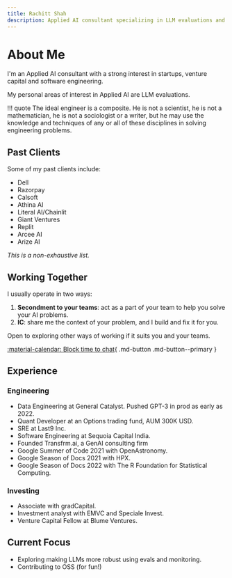 ```yaml
---
title: Rachitt Shah
description: Applied AI consultant specializing in LLM evaluations and engineering
---
```


# About Me

I'm an Applied AI consultant with a strong interest in startups, venture capital and software engineering.

My personal areas of interest in Applied AI are LLM evaluations.

!!! quote
    The ideal engineer is a composite. He is not a scientist, he is not a mathematician, he is not a sociologist or a writer, but he may use the knowledge and techniques of any or all of these disciplines in solving engineering problems.

## Past Clients

Some of my past clients include:

- Dell
- Razorpay
- Calsoft
- Athina AI
- Literal AI/Chainlit
- Giant Ventures
- Replit
- Arcee AI
- Arize AI

*This is a non-exhaustive list.*

## Working Together

I usually operate in two ways:

1. **Secondment to your teams**: act as a part of your team to help you solve your AI problems.
2. **IC**: share me the context of your problem, and I build and fix it for you.

Open to exploring other ways of working if it suits you and your teams.

[:material-calendar: Block time to chat](https://calendly.com/rachitt01/intro-call){ .md-button .md-button--primary }

## Experience

### Engineering

- Data Engineering at General Catalyst. Pushed GPT-3 in prod as early as 2022.
- Quant Developer at an Options trading fund, AUM 300K USD.
- SRE at Last9 Inc.
- Software Engineering at Sequoia Capital India.
- Founded Transfrm.ai, a GenAI consulting firm
- Google Summer of Code 2021 with OpenAstronomy.
- Google Season of Docs 2021 with HPX.
- Google Season of Docs 2022 with The R Foundation for Statistical Computing.

### Investing

- Associate with gradCapital.
- Investment analyst with EMVC and Speciale Invest.
- Venture Capital Fellow at Blume Ventures.

## Current Focus

- Exploring making LLMs more robust using evals and monitoring.
- Contributing to OSS (for fun!) 
